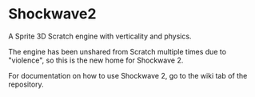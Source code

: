 # Shockwave2
A Sprite 3D Scratch engine with verticality and physics.


The engine has been unshared from Scratch multiple times due to "violence", so this is the new home for Shockwave 2.

For documentation on how to use Shockwave 2, go to the wiki tab of the repository.
